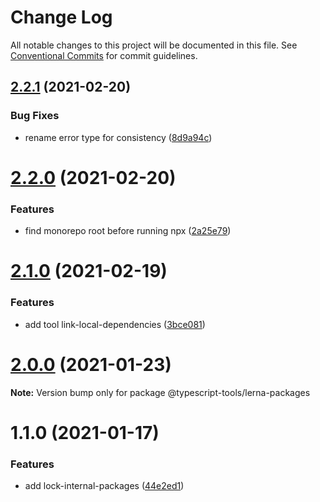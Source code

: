 # Change Log

All notable changes to this project will be documented in this file.
See [Conventional Commits](https://conventionalcommits.org) for commit guidelines.

## [2.2.1](https://github.com/typescript-tools/typescript-tools/compare/@typescript-tools/lerna-packages@2.2.0...@typescript-tools/lerna-packages@2.2.1) (2021-02-20)


### Bug Fixes

* rename error type for consistency ([8d9a94c](https://github.com/typescript-tools/typescript-tools/commit/8d9a94c91f87968345f2b3d49fbd1cf586c87c5c))





# [2.2.0](https://github.com/typescript-tools/typescript-tools/compare/@typescript-tools/lerna-packages@2.1.0...@typescript-tools/lerna-packages@2.2.0) (2021-02-20)


### Features

* find monorepo root before running npx ([2a25e79](https://github.com/typescript-tools/typescript-tools/commit/2a25e795a06867f39d1a9ac8533cbcf2b87582bc))





# [2.1.0](https://github.com/typescript-tools/typescript-tools/compare/@typescript-tools/lerna-packages@2.0.0...@typescript-tools/lerna-packages@2.1.0) (2021-02-19)


### Features

* add tool link-local-dependencies ([3bce081](https://github.com/typescript-tools/typescript-tools/commit/3bce081bf09141cb8fd6867eb59d4b9dc45276c0))





# [2.0.0](https://github.com/typescript-tools/typescript-tools/compare/@typescript-tools/lerna-packages@1.1.0...@typescript-tools/lerna-packages@2.0.0) (2021-01-23)

**Note:** Version bump only for package @typescript-tools/lerna-packages





# 1.1.0 (2021-01-17)


### Features

* add lock-internal-packages ([44e2ed1](https://github.com/typescript-tools/typescript-tools/commit/44e2ed1cebba3a02e48ca5c6bd9c67aa21b178ed))
